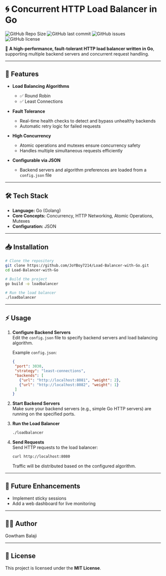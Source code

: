 # 🌀 Concurrent HTTP Load Balancer in Go

![GitHub Repo Size](https://img.shields.io/github/repo-size/JoYBoy7214/Load-Balancer-with-Go)
![GitHub last commit](https://img.shields.io/github/last-commit/JoYBoy7214/Load-Balancer-with-Go)
![GitHub issues](https://img.shields.io/github/issues/JoYBoy7214/Load-Balancer-with-Go)
![GitHub license](https://img.shields.io/github/license/JoYBoy7214/Load-Balancer-with-Go)

🚀 **A high-performance, fault-tolerant HTTP load balancer written in Go**, supporting multiple backend servers and concurrent request handling.

---

## 📌 Features

- **Load Balancing Algorithms**  
  - ✅ Round Robin  
  - ✅ Least Connections  

- **Fault Tolerance**  
  - Real-time health checks to detect and bypass unhealthy backends  
  - Automatic retry logic for failed requests  

- **High Concurrency**  
  - Atomic operations and mutexes ensure concurrency safety  
  - Handles multiple simultaneous requests efficiently  

- **Configurable via JSON**  
  - Backend servers and algorithm preferences are loaded from a `config.json` file  

---

## 🛠️ Tech Stack

- **Language:** Go (Golang)  
- **Core Concepts:** Concurrency, HTTP Networking, Atomic Operations, Mutexes  
- **Configuration:** JSON  

---

## 📥 Installation

```bash
# Clone the repository
git clone https://github.com/JoYBoy7214/Load-Balancer-with-Go.git
cd Load-Balancer-with-Go

# Build the project
go build -o loadbalancer

# Run the load balancer
./loadbalancer
```

---

## ⚡ Usage

1. **Configure Backend Servers**  
   Edit the `config.json` file to specify backend servers and load balancing algorithm.  

   Example `config.json`:
   ```json
   {
    "port": 3030,
    "strategy": "least-connections",
    "backends": [
      {"url": "http://localhost:8081", "weight": 2},
      {"url": "http://localhost:8082", "weight": 1}
    ]
   }
   ```

2. **Start Backend Servers**  
   Make sure your backend servers (e.g., simple Go HTTP servers) are running on the specified ports.

3. **Run the Load Balancer**  
   ```bash
   ./loadbalancer
   ```

4. **Send Requests**  
   Send HTTP requests to the load balancer:
   ```bash
   curl http://localhost:8080
   ```

   Traffic will be distributed based on the configured algorithm.

---

## 🧠 Future Enhancements

- Implement sticky sessions  
- Add a web dashboard for live monitoring  

---

## 👨‍💻 Author

Gowtham Balaji  

---

## 📄 License

This project is licensed under the **MIT License**.
